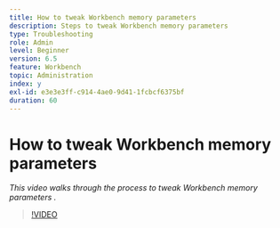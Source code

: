 ```yaml
---
title: How to tweak Workbench memory parameters
description: Steps to tweak Workbench memory parameters
type: Troubleshooting
role: Admin
level: Beginner
version: 6.5
feature: Workbench
topic: Administration
index: y
exl-id: e3e3e3ff-c914-4ae0-9d41-1fcbcf6375bf
duration: 60
---
```

# How to tweak Workbench memory parameters

*This video walks through the process to tweak Workbench memory parameters .*

>[!VIDEO](https://video.tv.adobe.com/v/335509?quality=12&learn=on)
